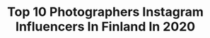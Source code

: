 ---
title: Top 10 Photographers Instagram Influencers In Finland In 2020
description: >-
  Find top photographers Instagram influencers in Finland in 2020. Most popular hashtags: #spring #quarantinelife #mood #rebelwhopper.
platform: Instagram
profiles:
  - username: "eevaroots"
    fullname: >-
      Eeva Roots
    location: "Finland"
    followers: 38769
    engagement: 369
    commentsToLikes: 0.060939
    id: ck14hwhocchdi0i19vtk9aemd
    verified: false
    hashtags: "#selfportrait, #newloveaffair, #viinilinna, #veuveduvernay"
  - username: "laurasusannna"
    fullname: >-
      Laura 🌙
    location: "Finland"
    followers: 2671
    engagement: 1059
    commentsToLikes: 0.183183
    id: ck6tszvr97s000j71h2lbwwu6
    verified: false
    hashtags: "#olematsmart, #pellava, #mood, #izipizi"
  - username: "haidisworld"
    fullname: >-
      Heidi
    location: "Finland"
    followers: 4068
    engagement: 2307
    commentsToLikes: 0.036655
    id: ck9hbhayagtzi0j78922a57af
    verified: false
    hashtags: "#aurora, #zakkwylde, #artofvisuals, #colors"
  - username: "lunatorrr"
    fullname: >-
      
    location: "Finland"
    followers: 12186
    engagement: 1307
    commentsToLikes: 0.008945
    id: ck15stuwtert80i19xla35wg9
    verified: false
    hashtags: "#tattoo, #lake, #canonweather, #artistic"
  - username: "kivelajulia"
    fullname: >-
      Julia Kivelä
    location: "Finland"
    followers: 6130
    engagement: 1097
    commentsToLikes: 0.036488
    id: ck5bxagj8nc650i11vdnno7la
    verified: false
    hashtags: "#burgerkingsuomi, #sudio, #sudiomoments, #nakdfashion"
  - username: "jerianie"
    fullname: >-
      イェリナ
    location: "Finland"
    followers: 268435
    engagement: 673
    commentsToLikes: 0.005247
    id: ck0txmro6jo1g0i19k4rof9xj
    verified: false
    hashtags: "#springflowers, #starwarsday, #somanybuns, #adventurekitty"
  - username: "taussi_"
    fullname: >-
      T A U S S I
    location: "Finland"
    followers: 24748
    engagement: 397
    commentsToLikes: 0.034215
    id: ck5zvmkoz4iqh0i14qi9ws908
    verified: false
    hashtags: "#fairyqueen, #peach, #digitalart, #faberge"
  - username: "paperplanesj"
    fullname: >-
      J U U L I   R Ö N K Ä
    location: "Finland"
    followers: 12288
    engagement: 719
    commentsToLikes: 0.010900
    id: ck139zvk3nxdp0i1948i1qxbj
    verified: false
    hashtags: "#samsungsuomi, #quarantineshoot, #stayhome, #photography"
  - username: "kristinasuzi"
    fullname: >-
      𝘗𝘩𝘰𝘵𝘰𝘨𝘳𝘢𝘱𝘩𝘦𝘳 𝘒𝘳𝘪𝘴𝘵𝘪𝘯𝘢 𝘚𝘶𝘻𝘪 💫
    location: "Finland"
    followers: 8574
    engagement: 358
    commentsToLikes: 0.037770
    id: ck5pxwv5zt9dn0i11c8u4fsoa
    verified: false
    hashtags: ""
  - username: "helaviator"
    fullname: >-
      ©Otto
    location: "Finland"
    followers: 2547
    engagement: 2267
    commentsToLikes: 0.190002
    id: ck5q3tliimckh0i11vgf5pdr9
    verified: false
    hashtags: "#a321, #fedex, #juneyaoairlines, #b757"
---